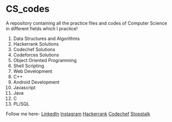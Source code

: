 # CS_codes
A repository containing all the practice files and codes of Computer Science in different fields which I practice!
1. Data Structures and Algorithms
2. Hackerrank Solutions
3. Codechef Solutions
4. Codeforces Solutions
5. Object Oriented Programming
6. Shell Scripting
7. Web Development
8. C++
9. Android Development
10. Javascript
11. Java
12. C
13. PL/SQL

Follow me here-
[LinkedIn](https://www.linkedin.com/in/kumar-ankit-830512195/)
[Instagram](https://www.instagram.com/kumarankit_28/)
[Hackerrank](https://www.hackerrank.com/Masters_Akt)
[Codechef](https://www.codechef.com/users/kumarankit01)
[Stopstalk](https://www.stopstalk.com/user/profile/masters_akt)

